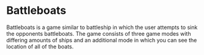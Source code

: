 # Battleboats
Battleboats is a game similar to battleship in which the user attempts to sink the opponents battleboats. The game consists of three game modes with differing amounts of ships and an additional mode in which you can see the location of all of the boats.

